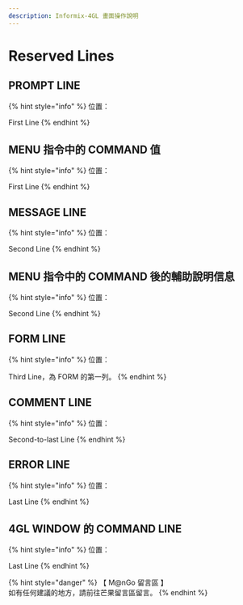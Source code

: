 ```yaml
---
description: Informix-4GL 畫面操作說明
---
```


# Reserved Lines

## PROMPT LINE

{% hint style="info" %}
位置：

First Line
{% endhint %}

## MENU 指令中的 COMMAND 值

{% hint style="info" %}
位置：

First Line
{% endhint %}

## MESSAGE LINE

{% hint style="info" %}
位置：

Second Line
{% endhint %}

## MENU 指令中的 COMMAND 後的輔助說明信息

{% hint style="info" %}
位置：

Second Line
{% endhint %}

## FORM LINE

{% hint style="info" %}
位置：

Third Line，為 FORM 的第一列。
{% endhint %}

## COMMENT LINE

{% hint style="info" %}
位置：

Second-to-last Line
{% endhint %}

## ERROR LINE

{% hint style="info" %}
位置：

Last Line
{% endhint %}

## 4GL WINDOW 的 COMMAND LINE

{% hint style="info" %}
位置：

Last Line
{% endhint %}

{% hint style="danger" %}
【 M@nGo 留言區 】\
如有任何建議的地方，請前往芒果留言區留言。
{% endhint %}
